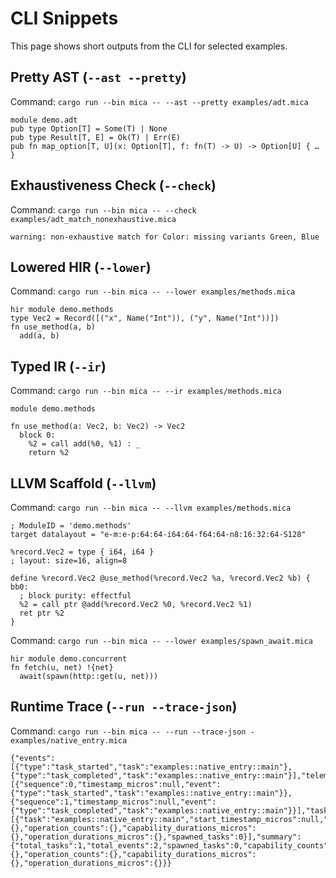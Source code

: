 # CLI Snippets

This page shows short outputs from the CLI for selected examples.

## Pretty AST (`--ast --pretty`)

Command: `cargo run --bin mica -- --ast --pretty examples/adt.mica`

```
module demo.adt
pub type Option[T] = Some(T) | None
pub type Result[T, E] = Ok(T) | Err(E)
pub fn map_option[T, U](x: Option[T], f: fn(T) -> U) -> Option[U] { … }
```

## Exhaustiveness Check (`--check`)

Command: `cargo run --bin mica -- --check examples/adt_match_nonexhaustive.mica`

```
warning: non-exhaustive match for Color: missing variants Green, Blue
```

## Lowered HIR (`--lower`)

Command: `cargo run --bin mica -- --lower examples/methods.mica`

```
hir module demo.methods
type Vec2 = Record([("x", Name("Int")), ("y", Name("Int"))])
fn use_method(a, b)
  add(a, b)
```

## Typed IR (`--ir`)

Command: `cargo run --bin mica -- --ir examples/methods.mica`

```
module demo.methods

fn use_method(a: Vec2, b: Vec2) -> Vec2
  block 0:
    %2 = call add(%0, %1) : _
    return %2
```

## LLVM Scaffold (`--llvm`)

Command: `cargo run --bin mica -- --llvm examples/methods.mica`

```
; ModuleID = 'demo.methods'
target datalayout = "e-m:e-p:64:64-i64:64-f64:64-n8:16:32:64-S128"

%record.Vec2 = type { i64, i64 }
; layout: size=16, align=8

define %record.Vec2 @use_method(%record.Vec2 %a, %record.Vec2 %b) {
bb0:
  ; block purity: effectful
  %2 = call ptr @add(%record.Vec2 %0, %record.Vec2 %1)
  ret ptr %2
}
```

Command: `cargo run --bin mica -- --lower examples/spawn_await.mica`

```
hir module demo.concurrent
fn fetch(u, net) !{net}
  await(spawn(http::get(u, net)))
```

## Runtime Trace (`--run --trace-json`)

Command: `cargo run --bin mica -- --run --trace-json - examples/native_entry.mica`

```
{"events":[{"type":"task_started","task":"examples::native_entry::main"},{"type":"task_completed","task":"examples::native_entry::main"}],"telemetry":[{"sequence":0,"timestamp_micros":null,"event":{"type":"task_started","task":"examples::native_entry::main"}},{"sequence":1,"timestamp_micros":null,"event":{"type":"task_completed","task":"examples::native_entry::main"}}],"tasks":[{"task":"examples::native_entry::main","start_timestamp_micros":null,"duration_micros":0,"event_count":2,"capability_counts":{},"operation_counts":{},"capability_durations_micros":{},"operation_durations_micros":{},"spawned_tasks":0}],"summary":{"total_tasks":1,"total_events":2,"spawned_tasks":0,"capability_counts":{},"operation_counts":{},"capability_durations_micros":{},"operation_durations_micros":{}}}
```


